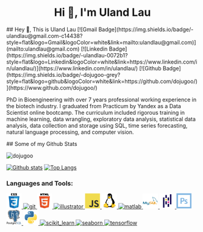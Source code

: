 <h1 align="center">Hi 👋, I'm Uland Lau</h1>
<p align="left">
</p>
## Hey 👋, This is Uland Lau
[![Gmail Badge](https://img.shields.io/badge/-ulandlau@gmail.com-c14438?style=flat&logo=Gmail&logoColor=white&link=mailto:ulandlau@gmail.com)](mailto:ulandlau@gmail.com) 
[![Linkedin Badge](https://img.shields.io/badge/-ulandlau-0072b1?style=flat&logo=Linkedin&logoColor=white&link=https://www.linkedin.com/in/ulandlau/)](https://www.linkedin.com/in/ulandlau/) [![Github Badge](https://img.shields.io/badge/-dojugoo-grey?style=flat&logo=github&logoColor=white&link=https://github.com/dojugoo/)](https://www.github.com/dojugoo/) <p align='left'>PhD in Bioengineering with over 7 years professional working experience in the biotech industry. I graduated from Practicum by Yandex as a Data Scientist online bootcamp. The curriculum included rigorous training in machine learning, data wrangling, exploratory data analysis, statistical data analysis, data collection and storage using SQL, time series forecasting, natural language processing, and computer vision.</p>
## Some of my Github Stats
<p align=left> <img src=https://komarev.com/ghpvc/?username=dojugoo alt=dojugoo /> </p>

[![Github stats](https://github-readme-stats.vercel.app/api?username=dojugoo&show_icons=true&include_all_commits=true)](https://github.com/dojugoo/github-readme-stats)
[![Top Langs](https://github-readme-stats.vercel.app/api/top-langs/?username=dojugoo&layout=compact)](https://github.com/dojugoo/github-readme-stats)
<h3 align="left">Languages and Tools:</h3>
<p align="left"> <a href="https://www.w3schools.com/css/" target="_blank" rel="noreferrer"> <img src="https://raw.githubusercontent.com/devicons/devicon/master/icons/css3/css3-original-wordmark.svg" alt="css3" width="40" height="40"/> </a> <a href="https://git-scm.com/" target="_blank" rel="noreferrer"> <img src="https://www.vectorlogo.zone/logos/git-scm/git-scm-icon.svg" alt="git" width="40" height="40"/> </a> <a href="https://www.w3.org/html/" target="_blank" rel="noreferrer"> <img src="https://raw.githubusercontent.com/devicons/devicon/master/icons/html5/html5-original-wordmark.svg" alt="html5" width="40" height="40"/> </a> <a href="https://www.adobe.com/in/products/illustrator.html" target="_blank" rel="noreferrer"> <img src="https://www.vectorlogo.zone/logos/adobe_illustrator/adobe_illustrator-icon.svg" alt="illustrator" width="40" height="40"/> </a> <a href="https://developer.mozilla.org/en-US/docs/Web/JavaScript" target="_blank" rel="noreferrer"> <img src="https://raw.githubusercontent.com/devicons/devicon/master/icons/javascript/javascript-original.svg" alt="javascript" width="40" height="40"/> </a> <a href="https://www.linux.org/" target="_blank" rel="noreferrer"> <img src="https://raw.githubusercontent.com/devicons/devicon/master/icons/linux/linux-original.svg" alt="linux" width="40" height="40"/> </a> <a href="https://www.mathworks.com/" target="_blank" rel="noreferrer"> <img src="https://upload.wikimedia.org/wikipedia/commons/2/21/Matlab_Logo.png" alt="matlab" width="40" height="40"/> </a> <a href="https://www.mysql.com/" target="_blank" rel="noreferrer"> <img src="https://raw.githubusercontent.com/devicons/devicon/master/icons/mysql/mysql-original-wordmark.svg" alt="mysql" width="40" height="40"/> </a> <a href="https://pandas.pydata.org/" target="_blank" rel="noreferrer"> <img src="https://raw.githubusercontent.com/devicons/devicon/2ae2a900d2f041da66e950e4d48052658d850630/icons/pandas/pandas-original.svg" alt="pandas" width="40" height="40"/> </a> <a href="https://www.photoshop.com/en" target="_blank" rel="noreferrer"> <img src="https://raw.githubusercontent.com/devicons/devicon/master/icons/photoshop/photoshop-line.svg" alt="photoshop" width="40" height="40"/> </a> <a href="https://www.postgresql.org" target="_blank" rel="noreferrer"> <img src="https://raw.githubusercontent.com/devicons/devicon/master/icons/postgresql/postgresql-original-wordmark.svg" alt="postgresql" width="40" height="40"/> </a> <a href="https://www.python.org" target="_blank" rel="noreferrer"> <img src="https://raw.githubusercontent.com/devicons/devicon/master/icons/python/python-original.svg" alt="python" width="40" height="40"/> </a> <a href="https://scikit-learn.org/" target="_blank" rel="noreferrer"> <img src="https://upload.wikimedia.org/wikipedia/commons/0/05/Scikit_learn_logo_small.svg" alt="scikit_learn" width="40" height="40"/> </a> <a href="https://seaborn.pydata.org/" target="_blank" rel="noreferrer"> <img src="https://seaborn.pydata.org/_images/logo-mark-lightbg.svg" alt="seaborn" width="40" height="40"/> </a> <a href="https://www.tensorflow.org" target="_blank" rel="noreferrer"> <img src="https://www.vectorlogo.zone/logos/tensorflow/tensorflow-icon.svg" alt="tensorflow" width="40" height="40"/> </a> </p>

<!---
dojugoo/dojugoo is a ✨ special ✨ repository because its `README.md` (this file) appears on your GitHub profile.
You can click the Preview link to take a look at your changes.
--->
